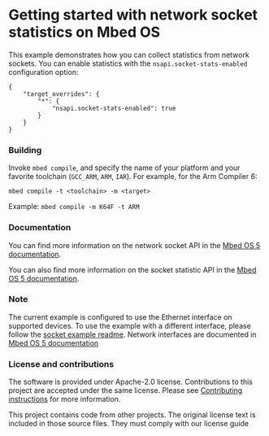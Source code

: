 # Getting started with network socket statistics on Mbed OS

This example demonstrates how you can collect statistics from network sockets. You can enable statistics with the `nsapi.socket-stats-enabled` configuration option:

```
{
    "target_overrides": {
        "*": {
            "nsapi.socket-stats-enabled": true
        }
    }
}
```

### Building

Invoke `mbed compile`, and specify the name of your platform and your favorite toolchain (`GCC_ARM`, `ARM`, `IAR`). For example, for the Arm Compiler 6:

```
mbed compile -t <toolchain> -m <target>
```

Example: `mbed compile -m K64F -t ARM`

### Documentation

You can find more information on the network socket API in the [Mbed OS 5 documentation](https://docs.mbed.com/docs/mbed-os-api-reference/en/latest/APIs/communication/network_sockets/).

You can also find more information on the socket statistic API in the [Mbed OS 5 documentation](https://os.mbed.com/docs/latest/apis/socketstats.html).

 
### Note

The current example is configured to use the Ethernet interface on supported devices. To use the example with a different interface, please follow the [socket example readme](https://github.com/ARMmbed/mbed-os-example-sockets/blob/master/README.md). 
Network interfaces are documented in [Mbed OS 5 documentation](https://os.mbed.com/docs/latest/apis/network-interfaces.html)

### License and contributions
The software is provided under Apache-2.0 license. Contributions to this project are accepted under the same license. Please see [Contributing instructions](CONTRIBUTING.md) for more information.

This project contains code from other projects. The original license text is included in those source files. They must comply with our license guide
